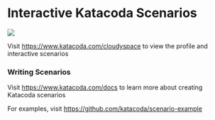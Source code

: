 # Interactive Katacoda Scenarios

[![](http://shields.katacoda.com/katacoda/cloudyspace/count.svg)](https://www.katacoda.com/cloudyspace "Get your profile on Katacoda.com")

Visit https://www.katacoda.com/cloudyspace to view the profile and interactive scenarios

### Writing Scenarios
Visit https://www.katacoda.com/docs to learn more about creating Katacoda scenarios

For examples, visit https://github.com/katacoda/scenario-example

